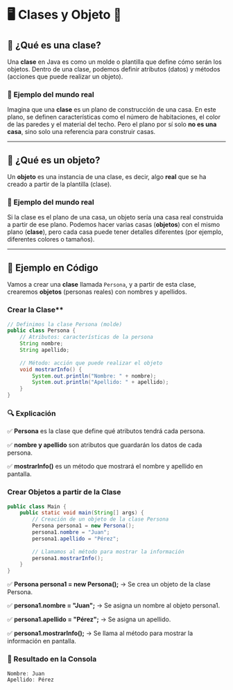 # 🖥️  Clases y Objeto 🚀  

## 📌 ¿Qué es una clase?  
Una **clase** en Java es como un molde o plantilla que define cómo serán los objetos. Dentro de una clase, podemos definir atributos (datos) y métodos (acciones que puede realizar un objeto).  

### 📌 Ejemplo del mundo real  
Imagina que una **clase** es un plano de construcción de una casa. En este plano, se definen características como el número de habitaciones, el color de las paredes y el material del techo. Pero el plano por sí solo **no es una casa**, sino solo una referencia para construir casas.  

---

## 📌 ¿Qué es un objeto?  
Un **objeto** es una instancia de una clase, es decir, algo **real** que se ha creado a partir de la plantilla (clase).  

### 📌 Ejemplo del mundo real  
Si la clase es el plano de una casa, un objeto sería una casa real construida a partir de ese plano. Podemos hacer varias casas (**objetos**) con el mismo plano (**clase**), pero cada casa puede tener detalles diferentes (por ejemplo, diferentes colores o tamaños).  

---

## 📝 Ejemplo en Código  
Vamos a crear una **clase** llamada `Persona`, y a partir de esta clase, crearemos **objetos** (personas reales) con nombres y apellidos.

### Crear la Clase**
```java
// Definimos la clase Persona (molde)
public class Persona {
    // Atributos: características de la persona
    String nombre;
    String apellido;
    
    // Método: acción que puede realizar el objeto
    void mostrarInfo() {
        System.out.println("Nombre: " + nombre);
        System.out.println("Apellido: " + apellido);
    }
}
```

### 🔍 Explicación

✅ **Persona** es la clase que define qué atributos tendrá cada persona.

✅ **nombre y apellido** son atributos que guardarán los datos de cada persona.

✅ **mostrarInfo()** es un método que mostrará el nombre y apellido en pantalla.

### Crear Objetos a partir de la Clase

```java
public class Main {
    public static void main(String[] args) {
        // Creación de un objeto de la clase Persona
        Persona persona1 = new Persona();
        persona1.nombre = "Juan";
        persona1.apellido = "Pérez";
        
        // Llamamos al método para mostrar la información
        persona1.mostrarInfo();
    }
}
```
✅ **Persona persona1 = new Persona();** → Se crea un objeto de la clase Persona.

✅ **persona1.nombre = "Juan";** → Se asigna un nombre al objeto persona1.

✅ **persona1.apellido = "Pérez";** → Se asigna un apellido.

✅ **persona1.mostrarInfo();** → Se llama al método para mostrar la información en pantalla.

### 📌 Resultado en la Consola

```java
Nombre: Juan
Apellido: Pérez
```
